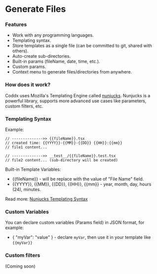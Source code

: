 # Generate Files

### Features

- Work with any programming languages.
- Templating syntax.
- Store templates as a single file (can be committed to git, shared with others).
- Auto-create sub-directories.
- Built-in params (fileName, date, time, etc.).
- Custom params.
- Context menu to generate files/directories from anywhere.

### How does it work?

Coddx uses Mozilla's Templating Engine called <a href="https://github.com/mozilla/nunjucks">nunjucks</a>. Nunjucks is a powerful library, supports more advanced use cases like parameters, custom filters, etc.

### Templating Syntax

Example:

```
// -------------->> {{fileName}}.tsx
// created time: {{YYYY}}-{{MM}}-{{DD}} {{HH}}:{{mm}}
// file1 content...

// -------------->> __test__/{{fileName}}.test.tsx
// file2 content... (sub-directory will be created)
```

Built-in Template Variables:

- {{fileName}} - will be replace with the value of "File Name" field.
- {{YYYY}}, {{MM}}, {{DD}}, {{HH}}, {{mm}} - year, month, day, hours (24), minutes.

Read more: <a href="https://mozilla.github.io/nunjucks/templating.html">Nunjucks Templating Syntax</a>

### Custom Variables

You can declare custom variables (Params field) in JSON format, for example:

- { "myVar": "value" } - declare `myVar`, then use it in your template like `{{myVar}}`

### Custom filters

(Coming soon)
